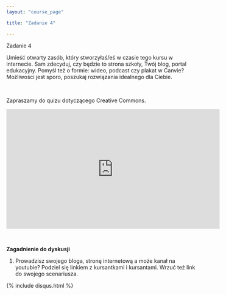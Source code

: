```yaml
---
layout: "course_page"

title: "Zadanie 4"

---
```


<div class="text-center screen-title">
Zadanie 4
</div>

<div class="screen-content">
  <p>
  Umieść otwarty zasób, który stworzyłaś/eś w czasie tego kursu w internecie. 
Sam zdecyduj, czy będzie to strona szkoły, Twój blog, portal edukacyjny. Pomyśl też o formie: wideo, podcast czy plakat w Canvie? Możliwości jest sporo, poszukaj rozwiązania idealnego dla Ciebie.
  </p>
  &nbsp;
<p>
  Zapraszamy do quizu dotyczącego Creative Commons.
  </p>
<p>
<div class="row">
  <div class="col-md-12 col-xs-12">
   <div class="embed-responsive embed-responsive-16by9"> 
   <iframe width="560" height="315" src="https://www.youtube.com/embed/KJYmuYQkt7c" frameborder="0" allow="autoplay; encrypted-media" allowfullscreen></iframe></div></div>
</div>
 </p> 
&nbsp;
<p>
  <strong> Zagadnienie do dyskusji </strong>
 </p> 
 <p>
  <ol>
<li class="number">Prowadzisz swojego bloga, stronę internetową a może kanał na youtubie? Podziel się linkiem z kursantkami i kursantami. Wrzuć też link do swojego scenariusza.</li>

</ol>
 </p> 
</div> 
{% include disqus.html %}
